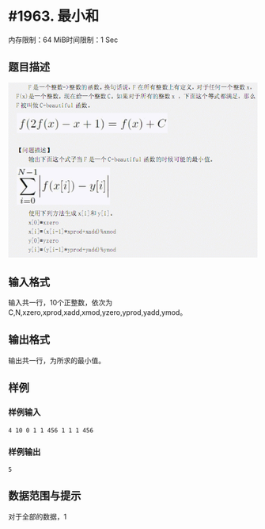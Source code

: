 # #1963. 最小和

内存限制：64 MiB时间限制：1 Sec

## 题目描述

![](images/1963.jpg)

## 输入格式

输入共一行，10个正整数，依次为
C,N,xzero,xprod,xadd,xmod,yzero,yprod,yadd,ymod。 

## 输出格式

输出共一行，为所求的最小值。 

## 样例

### 样例输入

    
    4 10 0 1 1 456 1 1 1 456 
    

### 样例输出

    
    5 
    

## 数据范围与提示

对于全部的数据，1
